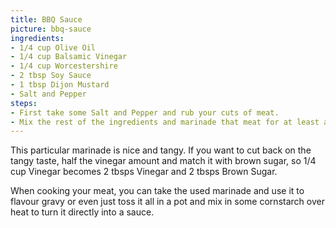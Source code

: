 ```yaml
---
title: BBQ Sauce
picture: bbq-sauce
ingredients:
- 1/4 cup Olive Oil
- 1/4 cup Balsamic Vinegar
- 1/4 cup Worcestershire 
- 2 tbsp Soy Sauce
- 1 tbsp Dijon Mustard
- Salt and Pepper
steps:
- First take some Salt and Pepper and rub your cuts of meat.
- Mix the rest of the ingredients and marinade that meat for at least a couple of hours, enjoy.
---
```


This particular marinade is nice and tangy. If you want to cut back on the tangy taste, half the vinegar amount and match it with brown sugar, so 1/4 cup Vinegar becomes 2 tbsps Vinegar and 2 tbsps Brown Sugar.

When cooking your meat, you can take the used marinade and use it to flavour gravy or even just toss it all in a pot and mix in some cornstarch over heat to turn it directly into a sauce.